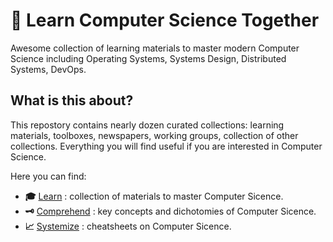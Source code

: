 # 🧭 Learn Computer Science Together

Awesome collection of learning materials to master modern Computer Science including Operating Systems, Systems Design, Distributed Systems, DevOps.

## What is this about?

This repostory contains nearly dozen curated collections: learning materials, toolboxes, newspapers, working groups, collection of other collections. Everything you will find useful if you are interested in Computer Science.

Here you can find:

- __:mortar_board:__ [Learn](./learn.md) : collection of materials to master Computer Sicence.
- __:old_key:__ [Comprehend](./concepts.md) : key concepts and dichotomies of Computer Sicence.
- __:chart_with_upwards_trend:__ [Systemize](./cheatsheets.md) : cheatsheets on Computer Sicence.
